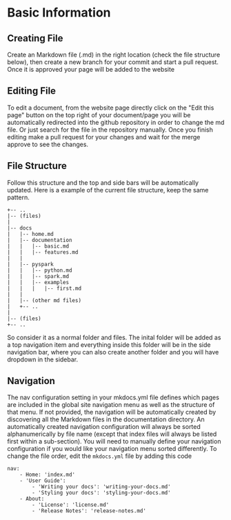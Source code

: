 # Basic Information


## Creating File

Create an Markdown file (.md) in the right location (check the file structure below), then create a new branch for your commit and start a pull request. Once it is approved your page will be added to the website

## Editing File

To edit a document, from the website page directly click on the "Edit this page" button on the top right of your document/page you will be automatically redirected into the github repository in order to change the md file.
Or just search for the file in the repository manually.
Once you finish editing make a pull request for your changes and wait for the merge approve to see the changes.

## File Structure

Follow this structure and the top and side bars will be automatically updated. Here is a example of the current file structure, keep the same pattern.

```
+-- ..
|-- (files)
|
|-- docs
|   |-- home.md 
|   |-- documentation
|   |   |-- basic.md 
|   |   |-- features.md
|   |
|   |-- pyspark
|   |   |-- python.md
|   |   |-- spark.md
|   |   |-- examples
|   |   |   |-- first.md
|   |
|   |-- (other md files)
|   +-- ..
|
|-- (files)
+-- ..
```
So consider it as a normal folder and files. The inital folder will be added as a top navigation item and everything inside this folder will be in the side navigation bar, where you can also create another folder and you will have dropdown in the sidebar.


## Navigation

The nav configuration setting in your mkdocs.yml file defines which pages are included in the global site navigation menu as well as the structure of that menu. If not provided, the navigation will be automatically created by discovering all the Markdown files in the documentation directory. An automatically created navigation configuration will always be sorted alphanumerically by file name (except that index files will always be listed first within a sub-section). You will need to manually define your navigation configuration if you would like your navigation menu sorted differently. To change the file order, edit the `mkdocs.yml` file by adding this code
```
nav:
    - Home: 'index.md'
    - 'User Guide':
        - 'Writing your docs': 'writing-your-docs.md'
        - 'Styling your docs': 'styling-your-docs.md'
    - About:
        - 'License': 'license.md'
        - 'Release Notes': 'release-notes.md'
```
